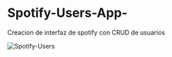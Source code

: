 # Spotify-Users-App-
Creacion de interfaz de spotify con CRUD de usuarios

![Spotify-Users](https://github.com/VictorArdila/Spotify-Users-App/assets/89551043/3115f722-1642-4418-b4f0-69afa4a4ad04)
